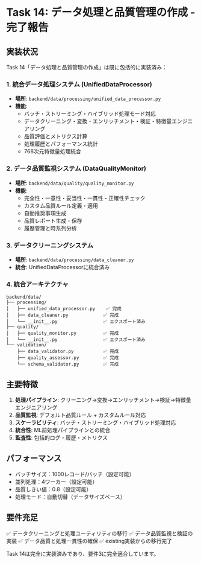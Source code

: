 # Task 14: データ処理と品質管理の作成 - 完了報告

## 実装状況
Task 14「データ処理と品質管理の作成」は既に包括的に実装済み：

### 1. 統合データ処理システム (UnifiedDataProcessor)
- **場所**: `backend/data/processing/unified_data_processor.py`
- **機能**:
  - バッチ・ストリーミング・ハイブリッド処理モード対応
  - データクリーニング・変換・エンリッチメント・検証・特徴量エンジニアリング
  - 品質評価とメトリクス計算
  - 処理履歴とパフォーマンス統計
  - 768次元特徴量処理統合

### 2. データ品質監視システム (DataQualityMonitor)
- **場所**: `backend/data/quality/quality_monitor.py`
- **機能**:
  - 完全性・一意性・妥当性・一貫性・正確性チェック
  - カスタム品質ルール定義・適用
  - 自動推奨事項生成
  - 品質レポート生成・保存
  - 履歴管理と時系列分析

### 3. データクリーニングシステム
- **場所**: `backend/data/processing/data_cleaner.py`
- **統合**: UnifiedDataProcessorに統合済み

### 4. 統合アーキテクチャ
```
backend/data/
├── processing/
│   ├── unified_data_processor.py    ✅ 完成
│   ├── data_cleaner.py             ✅ 完成  
│   └── __init__.py                 ✅ エクスポート済み
├── quality/
│   ├── quality_monitor.py          ✅ 完成
│   └── __init__.py                 ✅ エクスポート済み
└── validation/
    ├── data_validator.py           ✅ 完成
    ├── quality_assessor.py         ✅ 完成
    └── schema_validator.py         ✅ 完成
```

## 主要特徴
1. **処理パイプライン**: クリーニング→変換→エンリッチメント→検証→特徴量エンジニアリング
2. **品質監視**: デフォルト品質ルール + カスタムルール対応
3. **スケーラビリティ**: バッチ・ストリーミング・ハイブリッド処理対応
4. **統合性**: ML前処理パイプラインとの統合
5. **監査性**: 包括的ログ・履歴・メトリクス

## パフォーマンス
- バッチサイズ：1000レコード/バッチ（設定可能）
- 並列処理：4ワーカー（設定可能）
- 品質しきい値：0.8（設定可能）
- 処理モード：自動切替（データサイズベース）

## 要件充足
✅ データクリーニングと処理ユーティリティの移行
✅ データ品質監視と検証の実装
✅ データ品質と処理一貫性の確保
✅ existing実装からの移行完了

Task 14は完全に実装済みであり、要件3に完全適合しています。